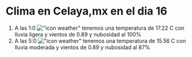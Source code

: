 # Clima en Celaya,mx en el dia 16

1. A las 1:0 !["icon weather"](http://openweathermap.org/img/w/10n.png) tenemos una temperatura de 17.22 C con lluvia ligera y  vientos de 0.89 y nubosidad al 100%
1. A las 5:0 !["icon weather"](http://openweathermap.org/img/w/10n.png) tenemos una temperatura de 15.56 C con lluvia moderada y  vientos de 0.89 y nubosidad al 87%
